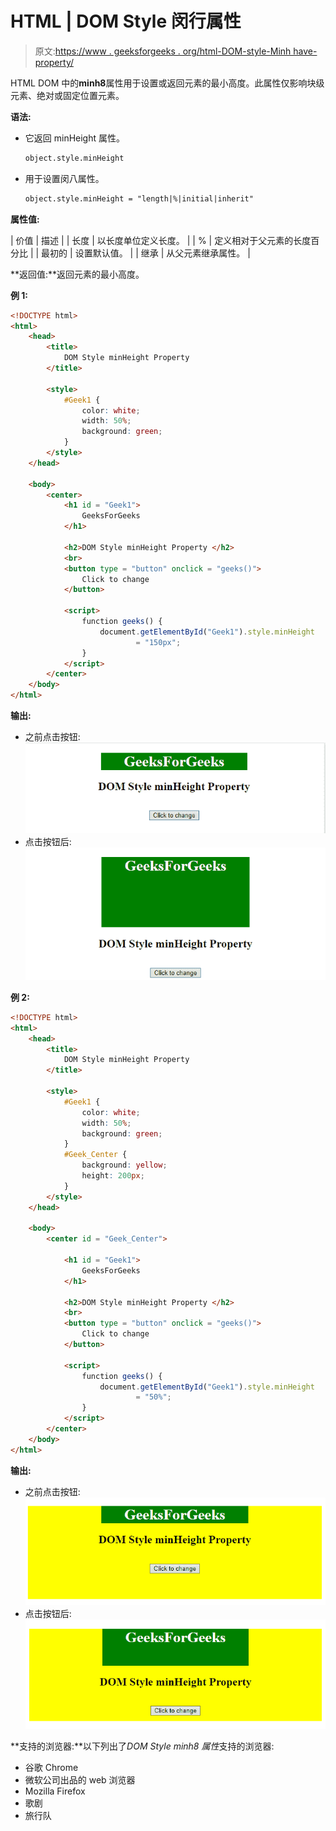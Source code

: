 # HTML | DOM Style 闵行属性

> 原文:[https://www . geeksforgeeks . org/html-DOM-style-Minh have-property/](https://www.geeksforgeeks.org/html-dom-style-minheight-property/)

HTML DOM 中的**minh8**属性用于设置或返回元素的最小高度。此属性仅影响块级元素、绝对或固定位置元素。

**语法:**

*   它返回 minHeight 属性。

    ```html
    object.style.minHeight
    ```

*   用于设置闵八属性。

    ```html
    object.style.minHeight = "length|%|initial|inherit"
    ```

**属性值:**

| 价值 | 描述 |
| 长度 | 以长度单位定义长度。 |
| % | 定义相对于父元素的长度百分比 |
| 最初的 | 设置默认值。 |
| 继承 | 从父元素继承属性。 |

**返回值:**返回元素的最小高度。

**例 1:**

```html
<!DOCTYPE html> 
<html> 
    <head> 
        <title>
            DOM Style minHeight Property 
        </title> 

        <style>
            #Geek1 {
                color: white;
                width: 50%;
                background: green;
            }
        </style>
    </head> 

    <body> 
        <center> 
            <h1 id = "Geek1"> 
                GeeksForGeeks 
            </h1> 

            <h2>DOM Style minHeight Property </h2>         
            <br> 
            <button type = "button" onclick = "geeks()"> 
                Click to change 
            </button> 

            <script> 
                function geeks() { 
                    document.getElementById("Geek1").style.minHeight
                            = "150px"; 
                } 
            </script> 
        </center> 
    </body> 
</html>                             
```

**输出:**

*   之前点击按钮:
    ![](img/8e09f5cd6bce7f6048253f13262e12f0.png)
*   点击按钮后:
    ![](img/5563dc35fc15c96222aebfd95dcc4ae3.png)

**例 2:**

```html
<!DOCTYPE html> 
<html> 
    <head> 
        <title>
            DOM Style minHeight Property
        </title> 

        <style>
            #Geek1 {
                color: white;
                width: 50%;
                background: green;
            }
            #Geek_Center {
                background: yellow;
                height: 200px;
            }
        </style>
    </head> 

    <body> 
        <center id = "Geek_Center"> 

            <h1 id = "Geek1"> 
                GeeksForGeeks 
            </h1> 

            <h2>DOM Style minHeight Property </h2>         
            <br> 
            <button type = "button" onclick = "geeks()"> 
                Click to change 
            </button> 

            <script> 
                function geeks() { 
                    document.getElementById("Geek1").style.minHeight
                            = "50%"; 
                } 
            </script> 
        </center> 
    </body> 
</html>                                 
```

**输出:**

*   之前点击按钮:
    ![](img/a59c2950f1f40fcf5435d936074eea59.png)
*   点击按钮后:
    ![](img/03b0bc3bf0fa1982ef9c88e0a5b586a7.png)

**支持的浏览器:**以下列出了*DOM Style minh8 属性*支持的浏览器:

*   谷歌 Chrome
*   微软公司出品的 web 浏览器
*   Mozilla Firefox
*   歌剧
*   旅行队